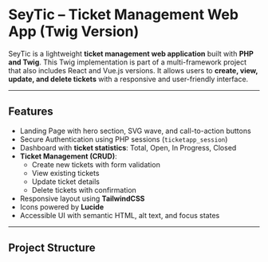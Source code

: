 # SeyTic – Ticket Management Web App (Twig Version)

SeyTic is a lightweight **ticket management web application** built with **PHP and Twig**. This Twig implementation is part of a multi-framework project that also includes React and Vue.js versions. It allows users to **create, view, update, and delete tickets** with a responsive and user-friendly interface.

---

## **Features**

- Landing Page with hero section, SVG wave, and call-to-action buttons
- Secure Authentication using PHP sessions (`ticketapp_session`)
- Dashboard with **ticket statistics**: Total, Open, In Progress, Closed
- **Ticket Management (CRUD)**:
  - Create new tickets with form validation
  - View existing tickets
  - Update ticket details
  - Delete tickets with confirmation
- Responsive layout using **TailwindCSS**
- Icons powered by **Lucide**
- Accessible UI with semantic HTML, alt text, and focus states

---

## **Project Structure**

